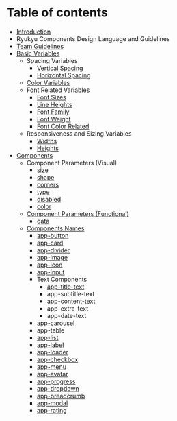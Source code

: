 # Table of contents

* [Introduction](README.md)
* Ryukyu Components Design Language and Guidelines
* [Team Guidelines](team-guidelines.md)
* [Basic Variables](basic-variables/README.md)
  * Spacing Variables
    * [Vertical Spacing](basic-variables/spacing-variables/vertical-spacing.md)
    * [Horizontal Spacing](basic-variables/spacing-variables/horizontal-spacing.md)
  * [Color Variables](basic-variables/color-variables.md)
  * Font Related Variables
    * [Font Sizes](basic-variables/font-related-variables/font-sizes.md)
    * [Line Heights](basic-variables/font-related-variables/line-heights.md)
    * [Font Family](basic-variables/font-related-variables/font-family.md)
    * [Font Weight](basic-variables/font-related-variables/font-weight.md)
    * [Font Color Related](basic-variables/font-related-variables/font-color-related.md)
  * Responsiveness and Sizing Variables
    * [Widths](basic-variables/responsiveness-and-sizing-variables/widths.md)
    * [Heights](basic-variables/responsiveness-and-sizing-variables/heights.md)
* [Components](components/README.md)
  * Component Parameters \(Visual\)
    * [size](components/component-parameters/size.md)
    * [shape](components/component-parameters/shape.md)
    * [corners](components/component-parameters/corners.md)
    * [type](components/component-parameters/type.md)
    * [disabled](components/component-parameters/disabled.md)
    * [color](components/component-parameters/color.md)
  * [Component Parameters \(Functional\)](components/component-parameters-functional/README.md)
    * [data](components/component-parameters-functional/data.md)
  * [Components Names](components/components-names/README.md)
    * [app-button](components/components-names/ri-button.md)
    * [app-card](components/components-names/ri-card.md)
    * [app-divider](components/components-names/app-divider.md)
    * [app-image](components/components-names/ri-image.md)
    * [app-icon](components/components-names/app-icon.md)
    * [app-input](components/components-names/app-input.md)
    * Text Components
      * [app-title-text](components/components-names/text-components/ri-title-text.md)
      * app-subtitle-text
      * app-content-text
      * app-extra-text
      * app-date-text
    * [app-carousel](components/components-names/app-carousel.md)
    * app-table
    * [app-list](components/components-names/app-list.md)
    * [app-label](components/components-names/app-label.md)
    * [app-loader](components/components-names/app-loader.md)
    * [app-checkbox](components/components-names/app-checkbox.md)
    * [app-menu](components/components-names/app-menu.md)
    * [app-avatar](components/components-names/app-avatar.md)
    * [app-progress](components/components-names/app-progress.md)
    * [app-dropdown](components/components-names/app-dropdown.md)
    * [app-breadcrumb](components/components-names/app-breadcrumb.md)
    * [app-modal](components/components-names/app-modal.md)
    * [app-rating](components/components-names/app-rating.md)

